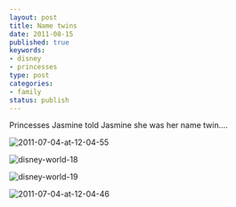 ```yaml
--- 
layout: post
title: Name twins
date: 2011-08-15
published: true
keywords: 
- disney
- princesses
type: post
categories: 
- family
status: publish
---
```

Princesses Jasmine told Jasmine she was her name twin....

![2011-07-04-at-12-04-55](http://media.eick.us/2011/08/2011-07-04-at-12-04-55.jpg)

![disney-world-18](http://media.eick.us/2011/08/2011-07-04-at-12-04-53.jpg)

![disney-world-19](http://media.eick.us/2011/08/2011-07-04-at-12-04-46-1.jpg)

![2011-07-04-at-12-04-46](http://media.eick.us/2011/08/2011-07-04-at-12-04-46.jpg)
